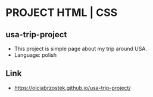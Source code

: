 # PROJECT HTML | CSS
## usa-trip-project
* This project is simple page about my trip around USA.
* Language: polish
## Link
* https://olciabrzostek.github.io/usa-trip-project/

